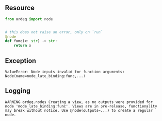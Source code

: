 ## Resource

```python
from ordeq import node


# this does not raise an error, only on `run`
@node
def func(x: str) -> str:
    return x

```

## Exception

```text
ValueError: Node inputs invalid for function arguments: Node(name=node_late_binding:func,...)
```

## Logging

```text
WARNING	ordeq.nodes	Creating a view, as no outputs were provided for node 'node_late_binding:func'. Views are in pre-release, functionality may break without notice. Use @node(outputs=...) to create a regular node. 

```
